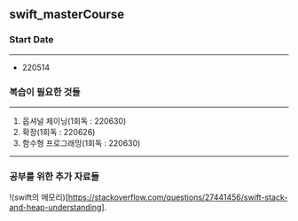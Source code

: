 ## swift_masterCourse

### Start Date
---
- 220514

### 복습이 필요한 것들
---
1. 옵셔널 체이닝(1회독 : 220630)
2. 확장(1회독 : 220626)
3. 함수형 프로그래밍(1회독 : 220630)

---

### 공부를 위한 추가 자료들
!(swift의 메모리)[https://stackoverflow.com/questions/27441456/swift-stack-and-heap-understanding].
